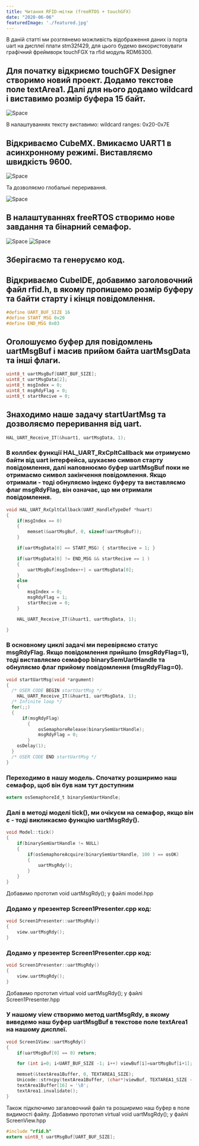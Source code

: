 ```yaml
---
title: Читання RFID-мітки (freeRTOS + touchGFX) 
date: "2020-06-06"
featuredImage: './featured.jpg'
---
```


В даній статті ми розглянемо можливість відображення даних із порта uart на дисплеї плати stm32f429, для цього будемо використовувати графічний фреймворк touchFGX
та rfid модуль RDM6300.
<!-- end -->

## Для початку відкриємо touchGFX Designer створимо новий проект. Додамо текстове поле textArea1. Далі для нього додамо wildcard і виставимо розмір буфера 15 байт.

![Space](./Screenshot_1.jpg)

В налаштуваннях тексту виставимо: wildcard ranges: 0x20-0x7E

## Відкриваємо CubeMX. Вмикаємо UART1 в асинхронному режимі. Виставляємо швидкість 9600.

![Space](./Screenshot_2.jpg)

Та дозволяємо глобальні переривання.

![Space](./Screenshot_3.jpg)

## В налаштуваннях freeRTOS створимо нове завдання та бінарний семафор.

![Space](./Screenshot_4.jpg)
![Space](./Screenshot_5.jpg)

## Зберігаємо та генеруємо код.

## Відкриваємо CubeIDE, добавимо заголовочний файл rfid.h, в якому пропишемо розмір буферу та байти старту і кінця повідомлення.

```c
#define UART_BUF_SIZE 16
#define START_MSG 0x20
#define END_MSG 0x03
```
## Оголошуємо буфер для повідомлень uartMsgBuf і масив прийом байта uartMsgData та інші флаги.

```c
uint8_t uartMsgBuf[UART_BUF_SIZE];
uint8_t uartMsgData[2];
uint8_t msgIndex = 0;
uint8_t msgRdyFlag = 0;
uint8_t startRecive = 0;
```

## Знаходимо наше задачу startUartMsg та дозволяємо переривання від uart.

```c
HAL_UART_Receive_IT(&huart1, uartMsgData, 1);
```

### В коллбек функції HAL_UART_RxCpltCallback ми отримуємо байти від uart інтерфейса, шукаємо символ старту повідомлення, далі наповнюємо буфер uartMsgBuf поки не отримаємо символ закінчення повідомлення. Якщо отримали - тоді обнуляємо індекс буферу та виставляємо флаг msgRdyFlag, він означає, що ми отримали повідомлення.

```c
void HAL_UART_RxCpltCallback(UART_HandleTypeDef *huart)
{
	if(msgIndex == 0)
	{
		memset(&uartMsgBuf, 0, sizeof(uartMsgBuf));
	}

	if(uartMsgData[0] == START_MSG) { startRecive = 1; }

	if(uartMsgData[0] != END_MSG && startRecive == 1 )
	{
		uartMsgBuf[msgIndex++] = uartMsgData[0];
	}
	else
	{
		msgIndex = 0;
		msgRdyFlag = 1;
		startRecive = 0;
	}

	HAL_UART_Receive_IT(&huart1, uartMsgData, 1);

}
```

### В основному циклі задачі ми перевіряємо статус msgRdyFlag. Якщо повідомлення прийшло (msgRdyFlag=1), тоді виставляємо семафор binarySemUartHandle та обнуляємо флаг прийому повідомлення (msgRdyFlag=0).

```c
void startUartMsg(void *argument)
{
  /* USER CODE BEGIN startUartMsg */
	HAL_UART_Receive_IT(&huart1, uartMsgData, 1);
  /* Infinite loop */
  for(;;)
  {
	  if(msgRdyFlag)
	  	{
	  		osSemaphoreRelease(binarySemUartHandle);
	  		msgRdyFlag = 0;
	  	}
    osDelay(1);
  }
  /* USER CODE END startUartMsg */
}
```
### Переходимо в нашу модель. Спочатку розширимо наш семафор, щоб він був нам тут доступним

```c
extern osSemaphoreId_t binarySemUartHandle;
```
### Далі в методі моделі tick(), ми очікуєм на семафор, якщо він є - тоді викликаємо функцію uartMsgRdy().

```c
void Model::tick()
{
	if(binarySemUartHandle != NULL)
	{
		if(osSemaphoreAcquire(binarySemUartHandle, 100 ) == osOK)
		{
			uartMsgRdy();
		}
	}
}
```
Добавимо прототип void uartMsgRdy(); у файлі model.hpp

### Додамо у презентер Screen1Presenter.cpp код:

```c
void Screen1Presenter::uartMsgRdy()
{
	view.uartMsgRdy();
}
```

### Додамо у презентер Screen1Presenter.cpp код:

```c
void Screen1Presenter::uartMsgRdy()
{
	view.uartMsgRdy();
}
```
Добавимо прототип virtual void uartMsgRdy(); у файлі Screen1Presenter.hpp 

### У нашому view створимо метод uartMsgRdy, в якому виведемо наш буфер uartMsgBuf в текстове поле textArea1 на нашому дисплеї.

```c
void Screen1View::uartMsgRdy()
{
	if(uartMsgBuf[0] == 0) return;

	for (int i=0; i<UART_BUF_SIZE -1; i++) viewBuf[i]=uartMsgBuf[i+1];

	memset(&textArea1Buffer, 0, TEXTAREA1_SIZE);
	Unicode::strncpy(textArea1Buffer, (char*)viewBuf, TEXTAREA1_SIZE - 1 );
	textArea1Buffer[16] = '\0';
	textArea1.invalidate();
}
```
Також підключимо загаловочний файл та розширимо наш буфер в поле видимості файлу.
Добавимо прототип virtual void uartMsgRdy(); у файлі ScreenView.hpp 
```c
#include "rfid.h"
extern uint8_t uartMsgBuf[UART_BUF_SIZE];
```

